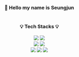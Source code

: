 <h3 align=center> 👋 Hello my name is Seungjun
<br>
<br>

<h3 align=center>💡 Tech Stacks 💡 <br><br>
<img src="https://img.shields.io/badge/python-black?style=flat-square&logo=Python&logoColor=3776AB"/>
<img src="https://img.shields.io/badge/Django-black?style=flat-square&logo=Django&logoColor=092E20"/>
<br>
<img src="https://img.shields.io/badge/MariaDB-black?style=flat-square&logo=MariaDB&logoColor=003545"/>
<img src="https://img.shields.io/badge/MySQL-black?style=flat-square&logo=MySQL&logoColor=4479A1"/>
  
<br>
<img src="https://img.shields.io/badge/HTML5-black?style=flat-square&logo=HTML5&logoColor=E34F26"/>
<img src="https://img.shields.io/badge/CSS3-black?style=flat-square&logo=CSS3&logoColor=1572B6"/>
<img src="https://img.shields.io/badge/JavaScript-black?style=flat-square&logo=JavaScript&logoColor=F7DF1E"/>
<!--
**Seungjun-bob/Seungjun-bob** is a ✨ _special_ ✨ repository because its `README.md` (this file) appears on your GitHub profile.

Here are some ideas to get you started:

- 🔭 I’m currently working on ...
- 🌱 I’m currently learning ...
- 👯 I’m looking to collaborate on ...
- 🤔 I’m looking for help with ...
- 💬 Ask me about ...
- 📫 How to reach me: ...
- 😄 Pronouns: ...
- ⚡ Fun fact: ...
-->
